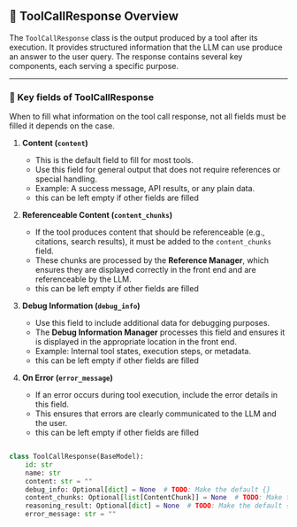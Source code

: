 ## 📘 ToolCallResponse Overview

The `ToolCallResponse` class is the output produced by a tool after its execution. It provides structured information that the LLM can use produce an answer to the user query. The response contains several key components, each serving a specific purpose.

---

### 🔑 Key fields of ToolCallResponse

When to fill what information on the tool call response, not all fields must be filled it depends on the case.

1. **Content (`content`)**  
   - This is the default field to fill for most tools.  
   - Use this field for general output that does not require references or special handling.
   - Example: A success message, API results, or any plain data.
   - this can be left empty if other fields are filled

2. **Referenceable Content (`content_chunks`)**  
   - If the tool produces content that should be referenceable (e.g., citations, search results), it must be added to the `content_chunks` field.  
   - These chunks are processed by the **Reference Manager**, which ensures they are displayed correctly in the front end and are referenceable by the LLM.
   - this can be left empty if other fields are filled

3. **Debug Information (`debug_info`)**  
   - Use this field to include additional data for debugging purposes.  
   - The **Debug Information Manager** processes this field and ensures it is displayed in the appropriate location in the front end.  
   - Example: Internal tool states, execution steps, or metadata.
   - this can be left empty if other fields are filled

4. **On Error (`error_message`)**  
   - If an error occurs during tool execution, include the error details in this field. 
   - This ensures that errors are clearly communicated to the LLM and the user.  
   - this can be left empty if other fields are filled


```python

class ToolCallResponse(BaseModel):
    id: str
    name: str
    content: str = ""
    debug_info: Optional[dict] = None  # TODO: Make the default {}
    content_chunks: Optional[list[ContentChunk]] = None  # TODO: Make the default []
    reasoning_result: Optional[dict] = None  # TODO: Make the default {} 
    error_message: str = ""

```